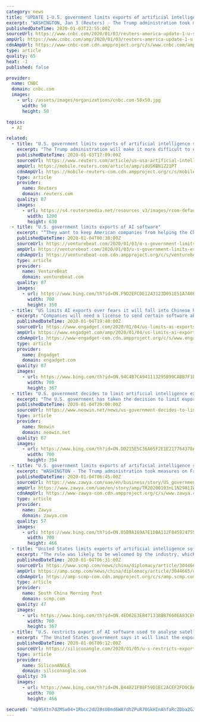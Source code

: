 ```yaml
---
category: news
title: "UPDATE 1-U.S. government limits exports of artificial intelligence software"
excerpt: "WASHINGTON, Jan 3 (Reuters) - The Trump administration took measures on Friday to crimp exports of artificial intelligence software as part of a bid to keep sensitive technologies out of the hands of rival powers like China. Under a new rule which goes into effect on Monday, companies that export certain types of geospatial imagery software ..."
publishedDateTime: 2020-01-03T22:55:00Z
sourceUrl: https://www.cnbc.com/2020/01/03/reuters-america-update-1-u-s-government-limits-exports-of-artificial-intelligence-software.html
ampUrl: https://www.cnbc.com/amp/2020/01/03/reuters-america-update-1-u-s-government-limits-exports-of-artificial-intelligence-software.html
cdnAmpUrl: https://www-cnbc-com.cdn.ampproject.org/c/s/www.cnbc.com/amp/2020/01/03/reuters-america-update-1-u-s-government-limits-exports-of-artificial-intelligence-software.html
type: article
quality: 65
heat: -1
published: false

provider:
  name: CNBC
  domain: cnbc.com
  images:
    - url: /assets/images/organizations/cnbc.com-50x50.jpg
      width: 50
      height: 50

topics:
  - AI

related:
  - title: "U.S. government limits exports of artificial intelligence software"
    excerpt: "The Trump administration will make it more difficult to export artificial intelligence software as of next week, part of a bid to keep sensitive technologies out of the hands of rival powers like China."
    publishedDateTime: 2020-01-03T17:09:00Z
    sourceUrl: https://www.reuters.com/article/us-usa-artificial-intelligence-idUSKBN1Z21PT
    ampUrl: https://mobile.reuters.com/article/amp/idUSKBN1Z21PT
    cdnAmpUrl: https://mobile-reuters-com.cdn.ampproject.org/c/s/mobile.reuters.com/article/amp/idUSKBN1Z21PT
    type: article
    provider:
      name: Reuters
      domain: reuters.com
    quality: 87
    images:
      - url: https://s4.reutersmedia.net/resources_v3/images/rcom-default.png
        width: 1200
        height: 630
  - title: "U.S. government limits exports of AI software"
    excerpt: "“They want to keep American companies from helping the Chinese make better AI products that can help their military,” said James Lewis, a technology expert with the Washington-based Center for Strategic and International Studies think tank. The rule will likely be welcomed by industry, Lewis said, because it had feared a much broader ..."
    publishedDateTime: 2020-01-04T00:38:00Z
    sourceUrl: https://venturebeat.com/2020/01/03/u-s-government-limits-exports-of-ai-software/
    ampUrl: https://venturebeat.com/2020/01/03/u-s-government-limits-exports-of-ai-software/amp/
    cdnAmpUrl: https://venturebeat-com.cdn.ampproject.org/c/s/venturebeat.com/2020/01/03/u-s-government-limits-exports-of-ai-software/amp/
    type: article
    provider:
      name: VentureBeat
      domain: venturebeat.com
    quality: 87
    images:
      - url: https://www.bing.com/th?id=ON.F9D2EFCDE1243123D051E51A7A0E1284
        width: 700
        height: 350
  - title: "US limits AI exports over fears it will fall into Chinese hands"
    excerpt: "Companies will need a license to send certain software abroad. The US government's concerns about Chinese involvement in tech are leading to significant restrictions on AI. The Commerce Department is instituting a rule on January 6th that will require companies to obtain a license if they want to export certain AI-powered geospatial imagery ..."
    publishedDateTime: 2020-01-04T19:40:00Z
    sourceUrl: https://www.engadget.com/2020/01/04/us-limits-ai-exports/
    ampUrl: https://www.engadget.com/amp/2020/01/04/us-limits-ai-exports/
    cdnAmpUrl: https://www-engadget-com.cdn.ampproject.org/c/s/www.engadget.com/amp/2020/01/04/us-limits-ai-exports/
    type: article
    provider:
      name: Engadget
      domain: engadget.com
    quality: 87
    images:
      - url: https://www.bing.com/th?id=ON.94C4B7CA941113295B99CABB7F1DA5E3
        width: 700
        height: 367
  - title: "U.S. government decides to limit artificial intelligence exports"
    excerpt: "The U.S. government has taken the decision to limit exports of artificial intelligence software in a bid to keep it out of the hands of countries like Russia and China. With the new restrictions, which come into effect on Monday, companies that export geospatial imagery software from the country will need to acquire a license. The only time a ..."
    publishedDateTime: 2020-01-04T20:00:00Z
    sourceUrl: https://www.neowin.net/news/us-government-decides-to-limit-artificial-intelligence-exports
    type: article
    provider:
      name: Neowin
      domain: neowin.net
    quality: 67
    images:
      - url: https://www.bing.com/th?id=ON.DD215E5C36A65F2E1E217764378A1D04
        width: 700
        height: 394
  - title: "U.S. government limits exports of artificial intelligence software"
    excerpt: "WASHINGTON - The Trump administration took measures on Friday to crimp exports of artificial intelligence software as part of a bid to keep sensitive technologies out of the hands of rival powers like China. Under a new rule which goes into effect on Monday, companies that export certain types of geospatial imagery software from the United ..."
    publishedDateTime: 2020-01-04T06:45:00Z
    sourceUrl: https://www.zawya.com/uae/en/business/story/US_government_limits_exports_of_artificial_intelligence_software-TR20200103nL1N2981IWX1/
    ampUrl: https://www.zawya.com/uae/en/story/amp/TR20200103nL1N2981IWX1/
    cdnAmpUrl: https://www-zawya-com.cdn.ampproject.org/c/s/www.zawya.com/uae/en/story/amp/TR20200103nL1N2981IWX1/
    type: article
    provider:
      name: Zawya
      domain: zawya.com
    quality: 57
    images:
      - url: https://www.bing.com/th?id=ON.85B9A169A7E1DBA112F845924755F8F9
        width: 700
        height: 466
  - title: "United States limits exports of artificial intelligence software to rival powers like China"
    excerpt: "The rule was likely to be welcomed by the industry, which had feared a much broader crackdown on exports of most artificial intelligence hardware and software, he said. The rule covered software that could be used by sensors, drones and satellites to automate the process of identifying targets for both military and civilian ends, he said."
    publishedDateTime: 2020-01-04T06:31:00Z
    sourceUrl: https://www.scmp.com/news/china/diplomacy/article/3044665/united-states-limits-exports-artificial-intelligence-software
    ampUrl: https://amp.scmp.com/news/china/diplomacy/article/3044665/united-states-limits-exports-artificial-intelligence-software
    cdnAmpUrl: https://amp-scmp-com.cdn.ampproject.org/c/s/amp.scmp.com/news/china/diplomacy/article/3044665/united-states-limits-exports-artificial-intelligence-software
    type: article
    provider:
      name: South China Morning Post
      domain: scmp.com
    quality: 47
    images:
      - url: https://www.bing.com/th?id=ON.4ED62E3EB471338BB7660EA83CECAD44
        width: 700
        height: 367
  - title: "U.S. restricts export of AI software used to analyse satellite images"
    excerpt: "The United States government says it will limit the export of certain types of artificial intelligence software that’s used to analyze images ... It applies specifically to software that uses neural networks, a component of machine learning, to discover “points of interest” in geospatial images created by satellites."
    publishedDateTime: 2020-01-06T00:12:00Z
    sourceUrl: https://siliconangle.com/2020/01/05/u-s-restricts-export-ai-software-used-analyse-satellite-images/
    type: article
    provider:
      name: SiliconANGLE
      domain: siliconangle.com
    quality: 39
    images:
      - url: https://www.bing.com/th?id=ON.B44021FB8F59D1EC2ACEF2FD0CBACC98
        width: 700
        height: 466

secured: "mb95Xtn7dZMSw04+1Rbcc2dU28sU8md6WAYdhZPuR78GkHInAhfaRcZDba2GJtps2pcwFYELxhzD2OrEPVAsblU3gbo20qzvMMxMd9IbGix/4MTVKJNVCMigSpEFppvWK4zkaBbeOaPa/SSVND+Rn/OkmmnpuyjbNALF3O2XHv9M04ZeTU/lZsKtzbgfrAnOIkzU2r+wYECLOehGCSITcIoMz/wTf68cqHWYvbtgg69USVYbeJmb1dch6kCxJ5S9BR5mLlhpafxDqEg/gbjBHA==;DOWMPiVH82/t+ypX7GSJIg=="
---
```



